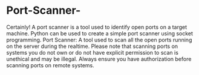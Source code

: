 # Port-Scanner-
Certainly! A port scanner is a tool used to identify open ports on a target machine. Python can be used to create a simple port scanner using socket programming. 
Port Scanner: A tool used to scan all the open ports running on the server during the realtime.
Please note that scanning ports on systems you do not own or do not have explicit permission to scan is unethical and may be illegal. Always ensure you have authorization before scanning ports on remote systems.
